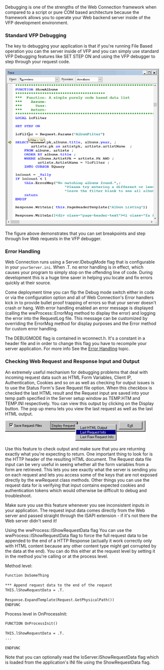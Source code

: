 ﻿Debugging is one of the strengths of the Web Connection framework when compared to a script or pure COM based architecture because the framework allows you to operate your Web backend server inside of the VFP development environment.

### Standard VFP Debugging
The key to debugging your application is that if you're running File Based operation you can the server inside of VFP and you can simply use standard VFP Debugging features like SET STEP ON and using the VFP debugger to step through your request code.

![](IMAGES\STEPBYSTEP\DEBUGGER.GIF)

The figure above demonstrates that you can set breakpoints and step through live Web requests in the VFP debugger.

### Error Handling
Web Connection runs using a Server.lDebugMode flag that is configurable in your `yourServer.ini`. When .T. no error handling is in effect, which causes your program to simply stop on the offending line of code. During development this is a huge time saver in helping you locate and fix errors quickly at their source.

Come deployment time you can flip the Debug mode switch either in code or via the configuration option and all of Web Connection's Error handlers kick in to provide bullet proof trapping of errors so that your server doesn't crash or hang. With error handling enabled an error message is displayed (calling the wwProcess::ErrorMsg method to display the error) and logging the error into the RequestLog file. This message can be customized by overriding the ErrorMsg method for display purposes and the Error method for custom error handling.

The DEBUGMODE flag is contained in wconnect.h. It's a constant in a header file and in order to change this flag you have to recompile your server application. For more info See the [Error Handling](vfps://Topic/Request%20Error%20Handling) topic.

### Checking Web Request and Response Input and Output
An extremely useful mechanism for debugging problems that deal with incoming request data such as HTML Form Variables, Client IP, Authentication, Cookies and so on as well as checking for output issues is to use the Status Form's Save Request file option. When this checkbox is checked the last HTML result and the Request input are saved into your temp path specified in the Server setup window as TEMP.HTM and TEMP.INI respectively. You can view this output by clicking on the Display button. The pop up menu lets you view the last request as well as the last HTML output.

![](IMAGES\MANAGEMENTCONSOLE\SERVERSTATUS_SAVEREQUEST.GIF)

Use this feature to check output and make sure that you are returning exactly what you're expecting to return. One important thing to look for is the HTTP header of the resulting HTML document. The Request data file input can be very useful in seeing whether all the form variables from a form are retrieved. This lets you see exactly what the server is sending you on each request and lets you access some of the keys that are not exposed directly by the wwRequest class methods. Other things you can use the request data for is verifying that input contains expected cookies and authentication tokens which would otherwise be difficult to debug and troubleshoot.

Make sure you use this feature whenever you see inconsistent inputs in your application. The request input data comes directly from the Web server and passed straight through the ISAPI extension - if it's not there the Web server didn't send it!

Using the wwProcess::lShowRequestData flag
You can use the wwProcess::lShowRequestData flag to force the full request data to be appended to the end of a HTTP Response (actually it work correctly only with HTML content because any other content type might get corrupted by the data at the end). You can do this either at the request level by setting it in the method you're calling or at the process level.

Method level:
```foxpro
Function DoSomeThing

*** Append request data to the end of the request
THIS.lShowRequestData = .T.

Response.ExpandTemplate(Request.GetPhysicalPath())
ENDFUNC
```

Process level in OnProcessInit:

```foxpro
FUNCTION OnProcessInit()

THIS.lShowRequestData = .T.   
...

ENDFUNC
```

Note that you can optionally read the loServer.lShowRequestData flag which is loaded from the application's INI file using the ShowRequestData flag.